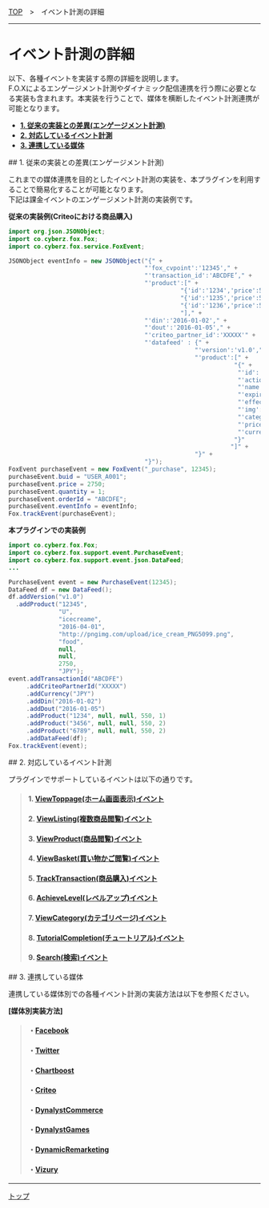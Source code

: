 [TOP](../README.md)　>　イベント計測の詳細

---

# イベント計測の詳細

以下、各種イベントを実装する際の詳細を説明します。<br>
F.O.Xによるエンゲージメント計測やダイナミック配信連携を行う際に必要となる実装も含まれます。本実装を行うことで、媒体を横断したイベント計測連携が可能となります。

* **[1. 従来の実装との差異(エンゲージメント計測)](#example)**
* **[2. 対応しているイベント計測](#supported_events)**
* **[3. 連携している媒体](#cooperation_medias)**


<div id="example"></div>
## 1. 従来の実装との差異(エンゲージメント計測)

これまでの媒体連携を目的としたイベント計測の実装を、本プラグインを利用することで簡易化することが可能となります。<br>
下記は課金イベントのエンゲージメント計測の実装例です。

**従来の実装例(Criteoにおける商品購入)**

```java
import org.json.JSONObject;
import co.cyberz.fox.Fox;
import co.cyberz.fox.service.FoxEvent;

JSONObject eventInfo = new JSONObject("{" +
                                      "'fox_cvpoint':'12345'," +
                                      "'transaction_id':'ABCDFE’," +
                                      "'product':[" +
                                                "{'id':'1234','price':550,'quantity':1}," +
                                                "{'id':'1235','price':550,'quantity':2}," +
                                                "{'id':'1236','price':550,'quantity':2}" +
                                                "]," +
                                      "'din':'2016-01-02'," +
                                      "'dout':'2016-01-05'," +
                                      "'criteo_partner_id':'XXXXX'" +
                                      "'datafeed' : {" +
                                                    "'version':'v1.0'," +
                                                    "'product':[" +
                                                               "{" +
                                                                "'id':'12345'" +
                                                                "'action':'U'" +
                                                                "'name':'icecreame'" +
                                                                "'expire':'2016-10-31'" +
                                                                "'effective':'2016-04-01'" +
                                                                "'img':'http://pngimg.com/upload/ice_cream_PNG5099.png'" +
                                                                "'category1':'food'" +
                                                                "'price':'2750'" +
                                                                "'currency':'JPY'"
                                                               "}"
                                                              "]" +
                                                    "}" +
                                      "}");
FoxEvent purchaseEvent = new FoxEvent("_purchase", 12345);
purchaseEvent.buid = "USER_A001";
purchaseEvent.price = 2750;
purchaseEvent.quantity = 1;
purchaseEvent.orderId = "ABCDFE";
purchaseEvent.eventInfo = eventInfo;
Fox.trackEvent(purchaseEvent);
```

**本プラグインでの実装例**

```java
import co.cyberz.fox.Fox;
import co.cyberz.fox.support.event.PurchaseEvent;
import co.cyberz.fox.support.event.json.DataFeed;
...

PurchaseEvent event = new PurchaseEvent(12345);
DataFeed df = new DataFeed();
df.addVersion("v1.0")
  .addProduct("12345",
              "U",
              "icecreame",
              "2016-04-01",
              "http://pngimg.com/upload/ice_cream_PNG5099.png",
              "food",
              null,
              null,
              2750,
              "JPY");
event.addTransactionId("ABCDFE")
     .addCriteoPartnerId("XXXXX")
     .addCurrency("JPY")
     .addDin("2016-01-02")
     .addDout("2016-01-05")
     .addProduct("1234", null, null, 550, 1)
     .addProduct("3456", null, null, 550, 2)
     .addProduct("6789", null, null, 550, 2)
     .addDataFeed(df);
Fox.trackEvent(event);
```

<div id="supported_events"></div>
## 2. 対応しているイベント計測

プラグインでサポートしているイベントは以下の通りです。<br>

> #### 1. [ViewToppage(ホーム画面表示)イベント](./01_view_toppage/README.md)
> #### 2. [ViewListing(複数商品閲覧)イベント](./02_view_listing/README.md)
> #### 3. [ViewProduct(商品閲覧)イベント](./03_view_product/README.md)
> #### 4. [ViewBasket(買い物かご閲覧)イベント](./04_view_basket/README.md)
> #### 5. [TrackTransaction(商品購入)イベント](./05_track_transaction/README.md)
> #### 6. [AchieveLevel(レベルアップ)イベント](./06_achieve_level/README.md)
> #### 7. [ViewCategory(カテゴリページ)イベント](./07_view_category/README.md)
> #### 8. [TutorialCompletion(チュートリアル)イベント](./08_tutorial_completion/README.md)
> #### 9. [Search(検索)イベント](./09_search/README.md)

<div id="cooperation_medias"></div>
## 3. 連携している媒体

連携している媒体別での各種イベント計測の実装方法は以下を参照ください。<br>

**[媒体別実装方法]**

> #### ・[Facebook](../cooperation_medias/Facebook/README.md)
> #### ・[Twitter](../cooperation_medias/Twitter/README.md)
> #### ・[Chartboost](../cooperation_medias/Chartboost/README.md)
> #### ・[Criteo](../cooperation_medias/Criteo/README.md)
> #### ・[DynalystCommerce](../cooperation_medias/DynalystCommerce/README.md)
> #### ・[DynalystGames](../cooperation_medias/DynalystGames/README.md)
> #### ・[DynamicRemarketing](../cooperation_medias/DynamicRemarketing/README.md)
> #### ・[Vizury](../cooperation_medias/Vizury/README.md)

---
[トップ](../README.md)
